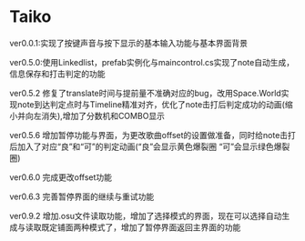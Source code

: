 # Taiko
ver0.0.1:实现了按键声音与按下显示的基本输入功能与基本界面背景  

ver0.5.0:使用Linkedlist，prefab实例化与maincontrol.cs实现了note自动生成，信息保存和打击判定的功能  

ver0.5.2 修复了translate时间与提前量不准确对应的bug，改用Space.World实现note到达判定点时与Timeline精准对齐，优化了note击打后判定成功的动画(缩小并向左消失),增加了分数机和COMBO显示  

ver0.5.6 增加暂停功能与界面，为更改歌曲offset的设置做准备，同时给note击打后加入了对应“良”和“可”的判定动画(“良”会显示黄色爆裂圈 “可”会显示绿色爆裂圈)  

ver0.6.0 完成更改offset功能  

ver0.6.3 完善暂停界面的继续与重试功能  

ver0.9.2 增加.osu文件读取功能，增加了选择模式的界面，现在可以选择自动生成与读取既定铺面两种模式了，增加了暂停界面返回主界面的功能

